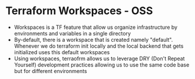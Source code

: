 # Terraform Workspaces - OSS

- Workspaces is a TF feature that allow us organize infrastructure by environments and variables in a single directory
- By-default, there is a workspace that is created namely "default". Whenever we do terraform init locally and the local backend that gets initialized uses this default workspaces
- Using workspaces, terraofrm allows us to leverage DRY (Don't Repeat Yourself) development practices allowing us to use the same code base but for different environments
